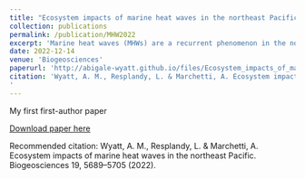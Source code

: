```yaml
---
title: "Ecosystem impacts of marine heat waves in the northeast Pacific"
collection: publications
permalink: /publication/MHW2022
excerpt: 'Marine heat waves (MHWs) are a recurrent phenomenon in the northeast Pacific that impact regional ecosystems and are expected to intensify in the future. Prior work showed that these events, including the 2014–2015 “warm blob”, are associated with widespread surface nutrient declines in the subpolar Alaska Gyre (AG) and the North Pacific Transition Zone (NPTZ) but reduced chlorophyll concentrations in the NPTZ only. Here we explain the contrast between these two regions using a global ocean biogeochemical model (MOM6-COBALT) with Argo float and ship-based observations to investigate how MHWs influence marine productivity. We find that phytoplankton and zooplankton production respond relatively modestly to MHWs in both regions. However, differences in the response to seasonal iron and nitrogen limitation between large (&gt;10 µm) and small (&lt;10 µm) phytoplankton size classes explain the differences in ecosystem response to MHWs across the two biomes. During MHWs, reduced nutrient supply limits large phytoplankton production in the NPTZ (−13 % annually) but has a limited impact on the already iron-limited large phytoplankton population in the AG (−2 %). In contrast, MHWs yield a springtime increase in small phytoplankton in both regions due to shallower mixed layers and weaker light limitation. These modest changes are in apparent contradiction with prior estimates suggesting a collapse in net community production during the warm blob. We show, however, that 70 % of the decline in net community production previously calculated from nitrate Argo data can be attributed to artifacts in the method and that only 30 % can be attributed to interannual variability, in line with our model-based results. Although modest, the primary production anomalies associated with MHWs modify the phytoplankton size distribution, resulting in a significant shift towards small phytoplankton production (i.e., lower large-to-small-phytoplankton ratio) and reduced secondary and export production, especially in the NPTZ.'
date: 2022-12-14
venue: 'Biogeosciences'
paperurl: 'http://abigale-wyatt.github.io/files/Ecosystem_impacts_of_marine_heat_waves_in_the_nort.pdf'
citation: 'Wyatt, A. M., Resplandy, L. & Marchetti, A. Ecosystem impacts of marine heat waves in the northeast Pacific. Biogeosciences 19, 5689–5705 (2022).
'
---
```

My first first-author paper

[Download paper here](http://abigale-wyatt.github.io/files/Ecosystem_impacts_of_marine_heat_waves_in_the_nort.pdf)

Recommended citation: Wyatt, A. M., Resplandy, L. & Marchetti, A. Ecosystem impacts of marine heat waves in the northeast Pacific. Biogeosciences 19, 5689–5705 (2022).
